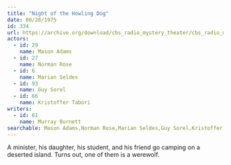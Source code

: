 ```yaml
---
title: "Night of the Howling Dog"
date: 08/28/1975
id: 334
url: https://archive.org/download/cbs_radio_mystery_theater/cbs_radio_mystery_theater-0301-0350.zip/cbs_radio_mystery_theater-0301-0350%2Fcbsrmt_0334_night_of_the_howling_dog.mp3
actors:  
  - id: 29
    name: Mason Adams  
  - id: 27
    name: Norman Rose  
  - id: 6
    name: Marian Seldes  
  - id: 93
    name: Guy Sorel  
  - id: 66
    name: Kristoffer Tabori
writers:  
  - id: 61
    name: Murray Burnett
searchable: Mason Adams,Norman Rose,Marian Seldes,Guy Sorel,Kristoffer Tabori Murray Burnett
---
```

A minister, his daughter, his student, and his friend go camping on a deserted island. Turns out, one of them is a werewolf.